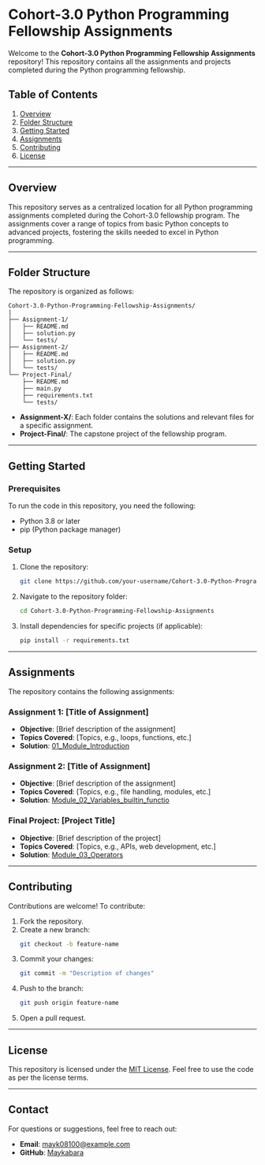 # Cohort-3.0 Python Programming Fellowship Assignments

Welcome to the **Cohort-3.0 Python Programming Fellowship Assignments** repository! This repository contains all the assignments and projects completed during the Python programming fellowship.

## Table of Contents

1. [Overview](#overview)
2. [Folder Structure](#folder-structure)
3. [Getting Started](#getting-started)
4. [Assignments](#assignments)
5. [Contributing](#contributing)
6. [License](#license)

---

## Overview

This repository serves as a centralized location for all Python programming assignments completed during the Cohort-3.0 fellowship program. The assignments cover a range of topics from basic Python concepts to advanced projects, fostering the skills needed to excel in Python programming.

---

## Folder Structure

The repository is organized as follows:

```
Cohort-3.0-Python-Programming-Fellowship-Assignments/
|
├── Assignment-1/
│   ├── README.md
│   ├── solution.py
│   └── tests/
├── Assignment-2/
│   ├── README.md
│   ├── solution.py
│   └── tests/
└── Project-Final/
    ├── README.md
    ├── main.py
    ├── requirements.txt
    └── tests/
```
- **Assignment-X/**: Each folder contains the solutions and relevant files for a specific assignment.
- **Project-Final/**: The capstone project of the fellowship program.

---

## Getting Started

### Prerequisites
To run the code in this repository, you need the following:
- Python 3.8 or later
- pip (Python package manager)

### Setup
1. Clone the repository:
   ```bash
   git clone https://github.com/your-username/Cohort-3.0-Python-Programming-Fellowship-Assignments.git
   ```
2. Navigate to the repository folder:
   ```bash
   cd Cohort-3.0-Python-Programming-Fellowship-Assignments
   ```
3. Install dependencies for specific projects (if applicable):
   ```bash
   pip install -r requirements.txt
   ```

---

## Assignments

The repository contains the following assignments:

### Assignment 1: [Title of Assignment]
- **Objective**: [Brief description of the assignment]
- **Topics Covered**: [Topics, e.g., loops, functions, etc.]
- **Solution**: [01_Module_Introduction](./Assignment-1/)

### Assignment 2: [Title of Assignment]
- **Objective**: [Brief description of the assignment]
- **Topics Covered**: [Topics, e.g., file handling, modules, etc.]
- **Solution**: [Module_02_Variables_builtin_functio](./Assignment-2/)

### Final Project: [Project Title]
- **Objective**: [Brief description of the project]
- **Topics Covered**: [Topics, e.g., APIs, web development, etc.]
- **Solution**: [Module_03_Operators](./Project-Final/)

---

## Contributing

Contributions are welcome! To contribute:

1. Fork the repository.
2. Create a new branch:
   ```bash
   git checkout -b feature-name
   ```
3. Commit your changes:
   ```bash
   git commit -m "Description of changes"
   ```
4. Push to the branch:
   ```bash
   git push origin feature-name
   ```
5. Open a pull request.

---

## License

This repository is licensed under the [MIT License](LICENSE). Feel free to use the code as per the license terms.

---

## Contact

For questions or suggestions, feel free to reach out:
- **Email**: [mayk08100@example.com](mailto:mayk08100@example.com)
- **GitHub**: [Maykabara](https://github.com/Maykabara)
